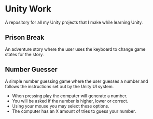 # Unity Work

A repository for all my Unity projects that I make while learning Unity.

## Prison Break
An adventure story where the user uses the keyboard to change game states for the story.

## Number Guesser
A simple number guessing game where the user guesses a number and follows the instructions set out 
by the Unity UI system. 

- When pressing play the computer will generate a number.
- You will be asked if the number is higher, lower or correct.
- Using your mouse you may select these options.
- The computer has an X amount of tries to guess your number.
